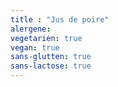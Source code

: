 ```yaml
---
title : "Jus de poire"
alergene:
vegetarien: true
vegan: true
sans-glutten: true
sans-lactose: true
--- 
```

